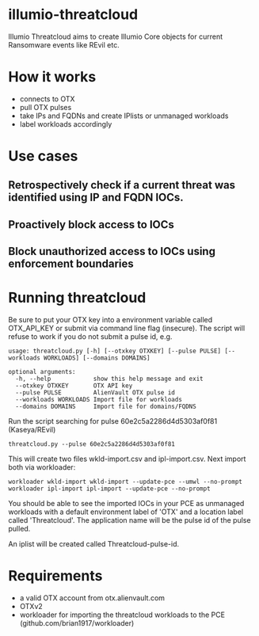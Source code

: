 # illumio-threatcloud

Illumio Threatcloud aims to create Illumio Core objects for current
Ransomware events like REvil etc.

# How it works

* connects to OTX
* pull OTX pulses
* take IPs and FQDNs and create IPlists or unmanaged workloads
* label workloads accordingly

# Use cases

## Retrospectively check if a current threat was identified using IP and FQDN IOCs.

## Proactively block access to IOCs

## Block unauthorized access to IOCs using enforcement boundaries

# Running threatcloud

Be sure to put your OTX key into a environment variable called OTX_API_KEY or submit via command line
flag (insecure).
The script will refuse to work if you do not submit a pulse id, e.g.

    usage: threatcloud.py [-h] [--otxkey OTXKEY] [--pulse PULSE] [--workloads WORKLOADS] [--domains DOMAINS]

    optional arguments:
      -h, --help            show this help message and exit
      --otxkey OTXKEY       OTX API key
      --pulse PULSE         AlienVault OTX pulse id
      --workloads WORKLOADS Import file for workloads
      --domains DOMAINS     Import file for domains/FQDNS

Run the script searching for pulse 60e2c5a2286d4d5303af0f81 (Kaseya/REvil)

    threatcloud.py --pulse 60e2c5a2286d4d5303af0f81

This will create two files wkld-import.csv and ipl-import.csv.
Next import both via workloader:

    workloader wkld-import wkld-import --update-pce --umwl --no-prompt
    workloader ipl-import ipl-import --update-pce --no-prompt

You should be able to see the imported IOCs in your PCE as unmanaged workloads
with a default environment label of 'OTX' and a location label called 'Threatcloud'.
The application name will be the pulse id of the pulse pulled.

An iplist will be created called Threatcloud-pulse-id.

# Requirements

* a valid OTX account from otx.alienvault.com
* OTXv2
* workloader for importing the threatcloud workloads to the PCE (github.com/brian1917/workloader)
